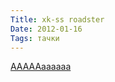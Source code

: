 ```yaml
---
Title: xk-ss roadster
Date: 2012-01-16
Tags: тачки
---
```


<div class="text"><a href="http://theblackworkshop.tumblr.com/post/15945159222/hotphotography-1957-jaguar-xk-ss-roadster-no">АААААаааааа</a></div>